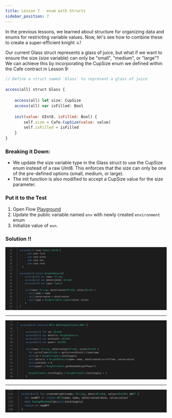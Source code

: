 ```yaml
---
title: Lesson 7 - enum with Structs
sidebar_position: 7
---
```


In the previous lessons, we learned about structure for organizing data and enums for restricting variable values. Now, let's see how to combine these to create a super-efficient knight ️⚔️!

Our current Glass struct represents a glass of juice, but what if we want to ensure the size (size variable) can only be "small", "medium", or "large"? We can achieve this by incorporating the CupSize enum we defined within the Cafe contract in Lesson 9:

```jsx
// Define a struct named `Glass` to represent a glass of juice

access(all) struct Glass {

    access(all) let size: CupSize
    access(all) var isFilled: Bool

    init(value: UInt8, isFilled: Bool) {
        self.size = Cafe.CupSize(value: value)
        self.isFilled = isFilled
    }
}

```

### Breaking it Down:

- We update the size variable type in the Glass struct to use the CupSize enum instead of a raw UInt8. This enforces that the size can only be one of the pre-defined options (small, medium, or large).
- The init function is also modified to accept a CupSize value for the size parameter.

### Put it to the Test

1. Open Flow [Playground](https://play.flow.com/)
2. Update the public variable named `env` with newly created `environment` enum
3. Initialize value of `evn`.

### Solution !!

![Alt text](image-12.png)

---

![Alt text](image-13.png)

---

![Alt text](image-11.png)
